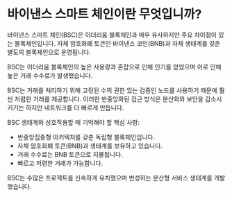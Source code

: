 # 바이낸스 스마트 체인이란 무엇입니까?

바이낸스 스마트 체인(BSC)은 이더리움 블록체인과 매우 유사하지만 주요 차이점이 있는 블록체인입니다. 자체 암호화폐 토큰인 바이낸스 코인(BNB)과 자체 생태계를 갖춘 별도의 블록체인으로 운영됩니다.

BSC는 이더리움 블록체인의 높은 사용량과 혼잡으로 인해 인기를 얻었으며 이로 인해 높은 거래 수수료가 발생했습니다.

BSC는 거래를 처리하기 위해 고정된 수의 권한 있는 검증인 노드를 사용하기 때문에 훨씬 저렴한 거래를 제공합니다. 이러한 반중앙화된 접근 방식은 분산화와 보안을 감소시키기는 하지만 네트워크를 더 빠르게 만듭니다.

BSC 생태계와 상호작용할 때 기억해야 할 핵심 사항:

- 반중앙집중형 아키텍처를 갖춘 독립형 블록체인입니다.
- 자체 암호화폐 토큰(BNB)과 생태계를 보유하고 있습니다.
- 거래 수수료는 BNB 토큰으로 지불됩니다.
- 빠르고 저렴한 거래가 가능합니다.

BSC는 수많은 프로젝트를 신속하게 유치했으며 번성하는 분산형 서비스 생태계를 개발했습니다.